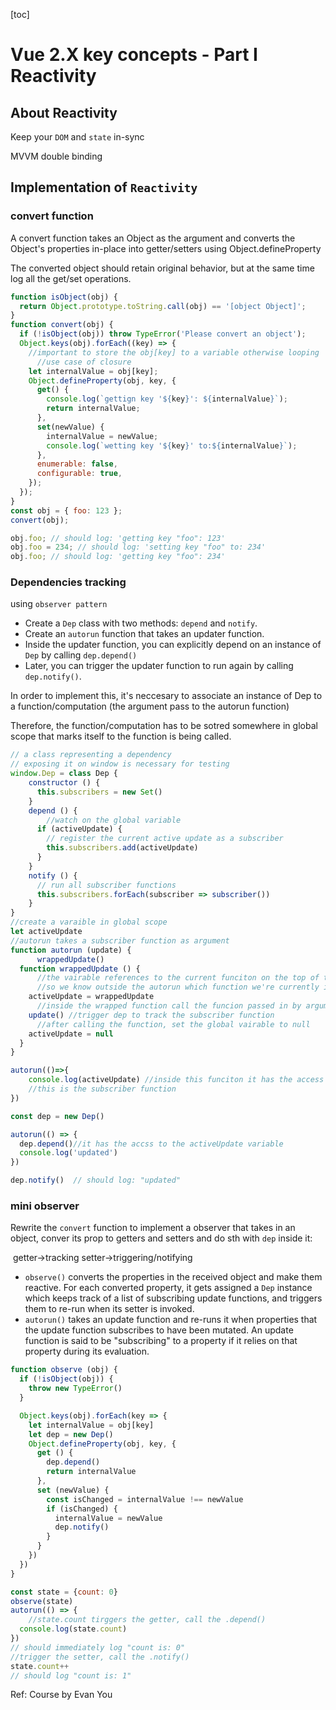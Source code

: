 [toc]

# Vue 2.X key concepts - Part I Reactivity

## About Reactivity

Keep your `DOM` and `state` in-sync

MVVM double binding

## Implementation of `Reactivity`

### convert function

A convert function takes an Object as the argument and converts the Object's properties in-place into getter/setters using Object.defineProperty 

The converted object should retain original behavior, but at the same time log all the get/set operations.

```js
function isObject(obj) {
  return Object.prototype.toString.call(obj) == '[object Object]';
}
function convert(obj) {
  if (!isObject(obj)) throw TypeError('Please convert an object');
  Object.keys(obj).forEach((key) => {
    //important to store the obj[key] to a variable otherwise looping
      //use case of closure
    let internalValue = obj[key];
    Object.defineProperty(obj, key, {
      get() {
        console.log(`gettign key '${key}': ${internalValue}`);
        return internalValue;
      },
      set(newValue) {
        internalValue = newValue;
        console.log(`wetting key '${key}' to:${internalValue}`);
      },
      enumerable: false,
      configurable: true,
    });
  });
}
const obj = { foo: 123 };
convert(obj);

obj.foo; // should log: 'getting key "foo": 123'
obj.foo = 234; // should log: 'setting key "foo" to: 234'
obj.foo; // should log: 'getting key "foo": 234'
```

### Dependencies tracking

using `observer pattern` 

- Create a `Dep` class with two methods: `depend` and `notify`.
- Create an `autorun` function that takes an updater function.
- Inside the updater function, you can explicitly depend on an instance of `Dep` by calling `dep.depend()`
- Later, you can trigger the updater function to run again by calling `dep.notify()`.

In order to implement this, it's neccesary to associate an instance of Dep to a function/computation (the argument pass to the autorun function)

Therefore, the function/computation has to be sotred somewhere in global scope that marks itself to the function is being called.

```js
// a class representing a dependency
// exposing it on window is necessary for testing
window.Dep = class Dep {
    constructor () {
      this.subscribers = new Set()
    }
    depend () {
        //watch on the global variable
      if (activeUpdate) {
        // register the current active update as a subscriber
        this.subscribers.add(activeUpdate)
      }
    }
    notify () {
      // run all subscriber functions
      this.subscribers.forEach(subscriber => subscriber())
    }
}
//create a varaible in global scope
let activeUpdate
//autorun takes a subscriber function as argument
function autorun (update) {
      wrappedUpdate()
  function wrappedUpdate () {
      //the vairable references to the current funciton on the top of the call stack!
      //so we know outside the autorun which function we're currently in 
    activeUpdate = wrappedUpdate
      //inside the wrapped function call the funcion passed in by argument
    update() //trigger dep to track the subscriber function
      //after calling the function, set the global vairable to null
    activeUpdate = null
  }
}

autorun(()=>{
    console.log(activeUpdate) //inside this funciton it has the access to the variable refering to the function!
    //this is the subscriber function
})
```

```js
const dep = new Dep()

autorun(() => {
  dep.depend()//it has the accss to the activeUpdate variable
  console.log('updated')
})

dep.notify()  // should log: "updated"
```

### mini observer

Rewrite the `convert` function to implement a observer that takes in an object, conver its prop to getters and setters and do sth with `dep` inside it:

​														getter->tracking            setter->triggering/notifying

- `observe()` converts the properties in the received object and make them reactive. For each converted property, it gets assigned a `Dep` instance which keeps track of a list of subscribing update functions, and triggers them to re-run when its setter is invoked.
- `autorun()` takes an update function and re-runs it when properties that the update function subscribes to have been mutated. An update function is said to be "subscribing" to a property if it relies on that property during its evaluation.

```js
function observe (obj) {
  if (!isObject(obj)) {
    throw new TypeError()
  }

  Object.keys(obj).forEach(key => {
    let internalValue = obj[key]
    let dep = new Dep()
    Object.defineProperty(obj, key, {
      get () {
        dep.depend()
        return internalValue
      },
      set (newValue) {
        const isChanged = internalValue !== newValue
        if (isChanged) {
          internalValue = newValue
          dep.notify()
        }
      }
    })
  })
}
```

```js
const state = {count: 0}
observe(state)
autorun(() => {
    //state.count tirggers the getter, call the .depend()
  console.log(state.count)
})
// should immediately log "count is: 0"
//trigger the setter, call the .notify()
state.count++
// should log "count is: 1"
```





Ref: <a src="https://frontendmasters.com/courses/advanced-vue/">Course by Evan You</a>

